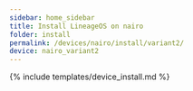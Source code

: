 ```yaml
---
sidebar: home_sidebar
title: Install LineageOS on nairo
folder: install
permalink: /devices/nairo/install/variant2/
device: nairo_variant2
---
```

{% include templates/device_install.md %}
